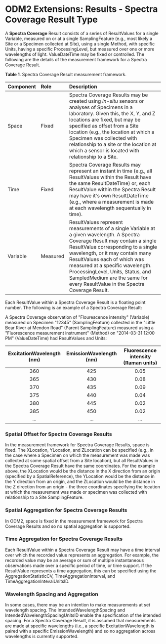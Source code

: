 ODM2 Extensions: Results - Spectra Coverage Result Type
===========================================================

A **Spectra Coverage** Result consists of a  series of ResultValues for a single Variable, measured on or at a single SamplingFeature (e.g., most likely a Site or a Specimen collected at Site), using a single Method, with specific Units, having a specific ProcessingLevel, but measured over one or more wavelengths of light. ValueDateTime may be fixed or controlled. The following are the details of the measurement framework for a Spectra Coverage Result.

**Table 1**. Spectra Coverage Result measurement framework.

| **Component** | **Role** | **Description** |
| :------------ | :------- | :-------------- |
| Space         | Fixed    | Spectra Coverage Results may be created using *in-situ* sensors or analyses of Specimens in a laboratory. Given this, the X, Y, and Z locations are fixed, but may be specified as offset from a Site location (e.g., the location at which a Specimen was collected with relationship to a site or the location at which a sensor is located with relationship to a Site. |
|Time           |Fixed     | Spectra Coverage Results may represent an instant in time (e.g., all ResultValues within the Result have the same ResultDateTime) or, each ResultValue within the Spectra Result may have it's own ResultDateTime (e.g., where a measurement is made at each wavelength sequentually in time). |
|Variable       |Measured  | ResultValues represent measurements of a single Variable at a given wavelength.  A Spectra Coverage Result may contain a single ResultValue corresponding to a single wavelength, or it may contain many ResultValues each of which was measured at a specific wavelength. ProcessingLevel, Units, Status, and SampledMedium are the same for every ResultValue in the Spectra Coverage Result. |

Each ResultValue within a Spectra Coverage Result is a floating point number. The following is an example of a Spectra Coverage Result:

A Spectra Coverage observation of "Flourescence intensity" (Variable) measured on Specimen "12345" (SamplingFeature) collected in the "Little Bear River at Mendon Road" (Parent SamplingFeature) measured using a "Fluorescence measurement instrument" (Method) on "2014-03-31 12:00 PM" (ValueDateTime) had ResultValues and Units:

| **ExcitationWavelength (nm)** | **EmissionWavelength (nm)** | **Fluorescence intensity (Raman units)** |
| :---------------------------: | :-------------------------: | :-----------------------------------------: |
| 360 | 425 | 0.05 |
| 365 | 430 | 0.08 |
| 370 | 435 | 0.09 |
| 375 | 440 | 0.04 |
| 380 | 445 | 0.02 |
| 385 | 450 | 0.02 |
| ... | ... | ... |

### Spatial Offset for Spectra Coverage Results
In the measurement framework for Spectra Coverage Results, space is fixed. The XLocation, YLocation, and ZLocation can be specified (e.g., in the case where a Specimen on which the measurement was made was collected at some spatial offset from a Site location), but all ResultValues in the Spectra Coverage Result have the same coordinates. For the example above, the XLocation would be the distance in the X direction from an origin (specified by a SpatialReference), the YLocation would be the distance in the Y direction from an origin, and the ZLocation would be the distance in the Z direction from an origin - the three coordinates specifying the location at which the measurement was made or specimen was collected with relationship to a Site SamplingFeature. 

### Spatial Aggregation for Spectra Coverage Results
In ODM2, space is fixed in the measurement framework for Spectra Coverage Results and so no spatial aggregation is supported.

### Time Aggregation for Spectra Coverage Results
Each ResultValue within a Spectra Coverage Result may have a time interval over which the recorded value represents an aggregation. For example, the recorded value may be an average or sum of multiple instantaneous observations made over a specific period of time, or time support. If the ResultValue represents a time aggregation, this can be specified using the AggregationStatisticCV, TimeAggregationInterval, and TimeAggregationIntevalUnitsID. 

### Wavelength Spacing and Aggregation
In some cases, there may be an intention to make measurements at set wavelength spacing. The IntendedWavelengthSpacing and IntendedWavelengthSpacingUnitsID enable the specification of the intended spacing. For a Spectra Coverage Result, it is assumed that measurements are made at specific wavelengths (i.e., a specific ExcitationWavelength is paired with a specific EmissionWavelength) and so no aggregation across wavelengths is currently supported.



